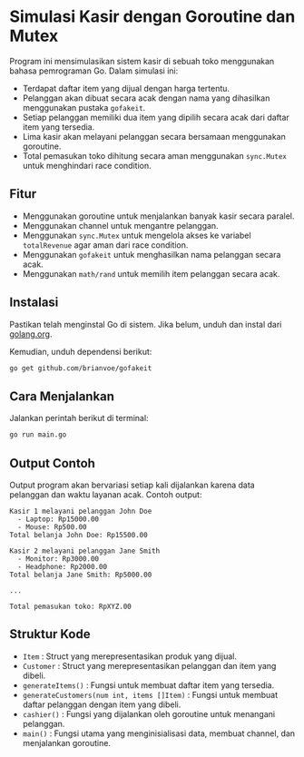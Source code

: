 # Simulasi Kasir dengan Goroutine dan Mutex

Program ini mensimulasikan sistem kasir di sebuah toko menggunakan bahasa pemrograman Go. Dalam simulasi ini:
- Terdapat daftar item yang dijual dengan harga tertentu.
- Pelanggan akan dibuat secara acak dengan nama yang dihasilkan menggunakan pustaka `gofakeit`.
- Setiap pelanggan memiliki dua item yang dipilih secara acak dari daftar item yang tersedia.
- Lima kasir akan melayani pelanggan secara bersamaan menggunakan goroutine.
- Total pemasukan toko dihitung secara aman menggunakan `sync.Mutex` untuk menghindari race condition.

## Fitur
- Menggunakan goroutine untuk menjalankan banyak kasir secara paralel.
- Menggunakan channel untuk mengantre pelanggan.
- Menggunakan `sync.Mutex` untuk mengelola akses ke variabel `totalRevenue` agar aman dari race condition.
- Menggunakan `gofakeit` untuk menghasilkan nama pelanggan secara acak.
- Menggunakan `math/rand` untuk memilih item pelanggan secara acak.

## Instalasi
Pastikan telah menginstal Go di sistem. Jika belum, unduh dan instal dari [golang.org](https://golang.org/dl/).

Kemudian, unduh dependensi berikut:
```sh
go get github.com/brianvoe/gofakeit
```

## Cara Menjalankan
Jalankan perintah berikut di terminal:
```sh
go run main.go
```

## Output Contoh
Output program akan bervariasi setiap kali dijalankan karena data pelanggan dan waktu layanan acak. Contoh output:
```
Kasir 1 melayani pelanggan John Doe
  - Laptop: Rp15000.00
  - Mouse: Rp500.00
Total belanja John Doe: Rp15500.00

Kasir 2 melayani pelanggan Jane Smith
  - Monitor: Rp3000.00
  - Headphone: Rp2000.00
Total belanja Jane Smith: Rp5000.00

...

Total pemasukan toko: RpXYZ.00
```

## Struktur Kode
- `Item` : Struct yang merepresentasikan produk yang dijual.
- `Customer` : Struct yang merepresentasikan pelanggan dan item yang dibeli.
- `generateItems()` : Fungsi untuk membuat daftar item yang tersedia.
- `generateCustomers(num int, items []Item)` : Fungsi untuk membuat daftar pelanggan dengan item yang dibeli.
- `cashier()` : Fungsi yang dijalankan oleh goroutine untuk menangani pelanggan.
- `main()` : Fungsi utama yang menginisialisasi data, membuat channel, dan menjalankan goroutine.
